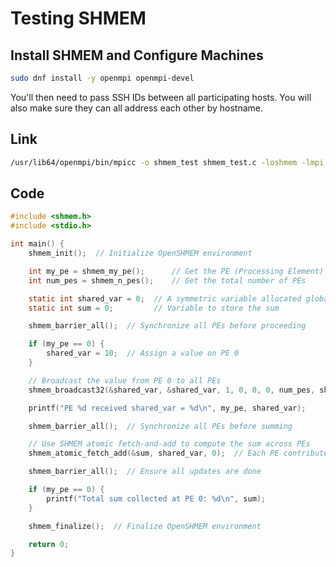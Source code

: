 # Testing SHMEM

## Install SHMEM and Configure Machines

```bash
sudo dnf install -y openmpi openmpi-devel
```

You'll then need to pass SSH IDs between all participating hosts. You will also make sure they can all address each other by hostname.

## Link

```bash
/usr/lib64/openmpi/bin/mpicc -o shmem_test shmem_test.c -loshmem -lmpi
```

## Code

```c
#include <shmem.h>
#include <stdio.h>

int main() {
    shmem_init();  // Initialize OpenSHMEM environment

    int my_pe = shmem_my_pe();      // Get the PE (Processing Element) ID
    int num_pes = shmem_n_pes();    // Get the total number of PEs

    static int shared_var = 0;  // A symmetric variable allocated globally
    static int sum = 0;         // Variable to store the sum

    shmem_barrier_all();  // Synchronize all PEs before proceeding

    if (my_pe == 0) {
        shared_var = 10;  // Assign a value on PE 0
    }

    // Broadcast the value from PE 0 to all PEs
    shmem_broadcast32(&shared_var, &shared_var, 1, 0, 0, 0, num_pes, shmem_team_world);

    printf("PE %d received shared_var = %d\n", my_pe, shared_var);

    shmem_barrier_all();  // Synchronize all PEs before summing

    // Use SHMEM atomic fetch-and-add to compute the sum across PEs
    shmem_atomic_fetch_add(&sum, shared_var, 0);  // Each PE contributes to sum at PE 0

    shmem_barrier_all();  // Ensure all updates are done

    if (my_pe == 0) {
        printf("Total sum collected at PE 0: %d\n", sum);
    }

    shmem_finalize();  // Finalize OpenSHMEM environment

    return 0;
}
```
